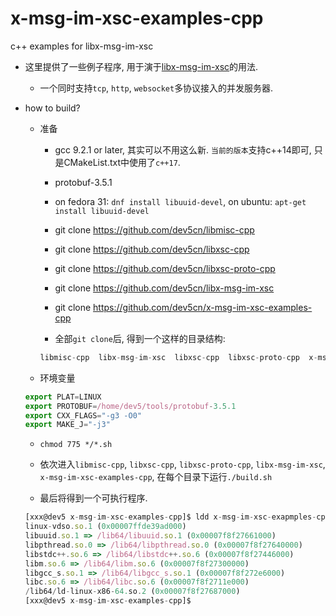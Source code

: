 # x-msg-im-xsc-examples-cpp
c++ examples for libx-msg-im-xsc


* 这里提供了一些例子程序, 用于演于[libx-msg-im-xsc](https://github.com/dev5cn/libx-msg-im-xsc)的用法. 

    * 一个同时支持`tcp`, `http`, `websocket`多协议接入的并发服务器.



* how to build?

    * 准备

        * gcc 9.2.1 or later, 其实可以不用这么新. `当前的版本`支持c++14即可, 只是CMakeList.txt中使用了`c++17`.

        * protobuf-3.5.1

        * on fedora 31: `dnf install libuuid-devel`, on ubuntu:  `apt-get install libuuid-devel`

        * git clone https://github.com/dev5cn/libmisc-cpp

        * git clone https://github.com/dev5cn/libxsc-cpp
            
        * git clone https://github.com/dev5cn/libxsc-proto-cpp

        * git clone https://github.com/dev5cn/libx-msg-im-xsc

        * git clone https://github.com/dev5cn/x-msg-im-xsc-examples-cpp

        * 全部`git clone`后, 得到一个这样的目录结构:

        ```js
        libmisc-cpp  libx-msg-im-xsc  libxsc-cpp  libxsc-proto-cpp  x-msg-im-xsc-examples-cpp
        ```

     * 环境变量

    ```js
    export PLAT=LINUX
    export PROTOBUF=/home/dev5/tools/protobuf-3.5.1
    export CXX_FLAGS="-g3 -O0"
    export MAKE_J="-j3"
    ```

    * `chmod 775 */*.sh`

    * 依次进入`libmisc-cpp`, `libxsc-cpp`, `libxsc-proto-cpp`, `libx-msg-im-xsc`, `x-msg-im-xsc-examples-cpp`, 在每个目录下运行`./build.sh`

    * 最后将得到一个可执行程序.
    ```js
    [xxx@dev5 x-msg-im-xsc-examples-cpp]$ ldd x-msg-im-xsc-exapmples-cpp 
	linux-vdso.so.1 (0x00007ffde39ad000)
	libuuid.so.1 => /lib64/libuuid.so.1 (0x00007f8f27661000)
	libpthread.so.0 => /lib64/libpthread.so.0 (0x00007f8f27640000)
	libstdc++.so.6 => /lib64/libstdc++.so.6 (0x00007f8f27446000)
	libm.so.6 => /lib64/libm.so.6 (0x00007f8f27300000)
	libgcc_s.so.1 => /lib64/libgcc_s.so.1 (0x00007f8f272e6000)
	libc.so.6 => /lib64/libc.so.6 (0x00007f8f2711e000)
	/lib64/ld-linux-x86-64.so.2 (0x00007f8f27687000)
    [xxx@dev5 x-msg-im-xsc-examples-cpp]$
    ```
